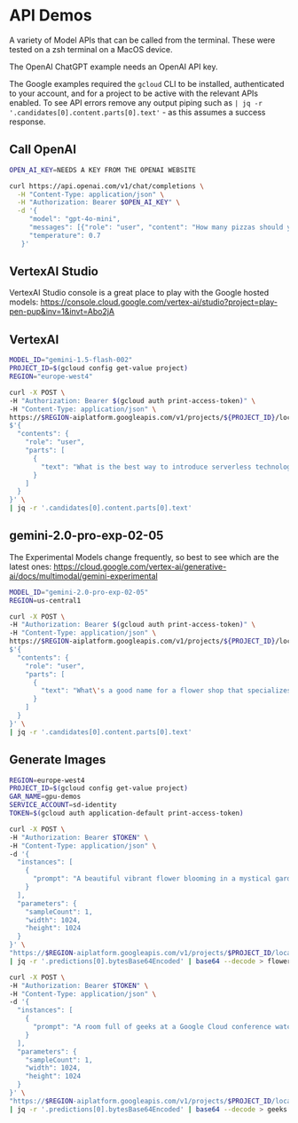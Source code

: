 # API Demos

A variety of Model APIs that can be called from the terminal. These were tested on a zsh terminal on a MacOS
device.

The OpenAI ChatGPT example needs an OpenAI API key.

The Google examples required the `gcloud` CLI to be installed, authenticated to your account, and for a project
to be active with the relevant APIs enabled. To see API errors remove any output piping such as
`| jq -r '.candidates[0].content.parts[0].text'` - as this assumes a success response.

## Call OpenAI

```sh
OPEN_AI_KEY=NEEDS A KEY FROM THE OPENAI WEBSITE
```

```sh
curl https://api.openai.com/v1/chat/completions \
  -H "Content-Type: application/json" \
  -H "Authorization: Bearer $OPEN_AI_KEY" \
  -d '{
     "model": "gpt-4o-mini",
     "messages": [{"role": "user", "content": "How many pizzas should you buy when running a meetup where 80 people have accepted!"}],
     "temperature": 0.7
   }'
```

## VertexAI Studio

VertexAI Studio console is a great place to play with the Google hosted models: 
<https://console.cloud.google.com/vertex-ai/studio?project=play-pen-pup&inv=1&invt=Abo2jA>

## VertexAI

```sh
MODEL_ID="gemini-1.5-flash-002"
PROJECT_ID=$(gcloud config get-value project)
REGION="europe-west4"
```

```sh
curl -X POST \
-H "Authorization: Bearer $(gcloud auth print-access-token)" \
-H "Content-Type: application/json" \
https://$REGION-aiplatform.googleapis.com/v1/projects/${PROJECT_ID}/locations/$REGION/publishers/google/models/${MODEL_ID}:generateContent -d \
$'{
  "contents": {
    "role": "user",
    "parts": [
      {
        "text": "What is the best way to introduce serverless technologies into an enterprise"
      }
    ]
  }
}' \
| jq -r '.candidates[0].content.parts[0].text'
```

## gemini-2.0-pro-exp-02-05

The Experimental Models change frequently, so best to see which are the latest ones:
<https://cloud.google.com/vertex-ai/generative-ai/docs/multimodal/gemini-experimental>

```sh
MODEL_ID="gemini-2.0-pro-exp-02-05"
REGION=us-central1
```

```sh
curl -X POST \
-H "Authorization: Bearer $(gcloud auth print-access-token)" \
-H "Content-Type: application/json" \
https://$REGION-aiplatform.googleapis.com/v1/projects/${PROJECT_ID}/locations/$REGION/publishers/google/models/${MODEL_ID}:generateContent -d \
$'{
  "contents": {
    "role": "user",
    "parts": [
      {
        "text": "What\'s a good name for a flower shop that specializes in selling bouquets of dried flowers?"
      }
    ]
  }
}' \
| jq -r '.candidates[0].content.parts[0].text'
```

## Generate Images

```sh
REGION=europe-west4
PROJECT_ID=$(gcloud config get-value project)
GAR_NAME=gpu-demos
SERVICE_ACCOUNT=sd-identity
TOKEN=$(gcloud auth application-default print-access-token)
```

```sh
curl -X POST \
-H "Authorization: Bearer $TOKEN" \
-H "Content-Type: application/json" \
-d '{
  "instances": [
    {
      "prompt": "A beautiful vibrant flower blooming in a mystical garden, ultra-detailed, 4K"
    }
  ],
  "parameters": {
    "sampleCount": 1,
    "width": 1024,
    "height": 1024
  }
}' \
"https://$REGION-aiplatform.googleapis.com/v1/projects/$PROJECT_ID/locations/$REGION/publishers/google/models/imagegeneration:predict" \
| jq -r '.predictions[0].bytesBase64Encoded' | base64 --decode > flower.png

curl -X POST \
-H "Authorization: Bearer $TOKEN" \
-H "Content-Type: application/json" \
-d '{
  "instances": [
    {
      "prompt": "A room full of geeks at a Google Cloud conference watching a presentation on GenAI, ultra-detailed, 4K"
    }
  ],
  "parameters": {
    "sampleCount": 1,
    "width": 1024,
    "height": 1024
  }
}' \
"https://$REGION-aiplatform.googleapis.com/v1/projects/$PROJECT_ID/locations/$REGION/publishers/google/models/imagegeneration:predict" \
| jq -r '.predictions[0].bytesBase64Encoded' | base64 --decode > geeks.png
```

